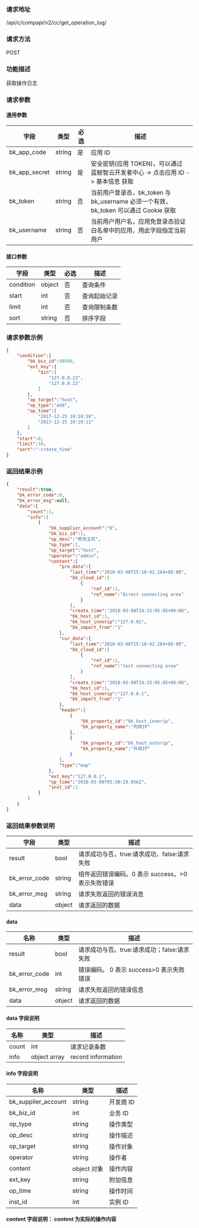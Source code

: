 ### 请求地址

/api/c/compapi/v2/cc/get_operation_log/

### 请求方法

POST

### 功能描述

获取操作日志

### 请求参数

#### 通用参数

| 字段 | 类型 | 必选 | 描述 |
|-----------|------------|--------|------------|
| bk_app_code | string | 是 | 应用 ID |
| bk_app_secret| string | 是 | 安全密钥(应用 TOKEN)，可以通过 蓝鲸智云开发者中心 -&gt; 点击应用 ID -&gt; 基本信息 获取 |
| bk_token | string | 否 | 当前用户登录态，bk_token 与 bk_username 必须一个有效，bk_token 可以通过 Cookie 获取 |
| bk_username | string | 否 | 当前用户用户名，应用免登录态验证白名单中的应用，用此字段指定当前用户 |

#### 接口参数

| 字段 | 类型 | 必选	 | 描述 |
|----------------------|------------|--------|-----------------------|
| condition | object | 否 | 查询条件 |
| start | int | 否 | 查询起始记录 |
| limit | int | 否 | 查询限制条数 |
| sort | string | 否 | 排序字段 |

### 请求参数示例

```json
{
    "condition":{
        "bk_biz_id":99999,
        "ext_key":{
            "$in":[
                "127.0.0.23",
                "127.0.0.22"
            ]
        },
        "op_target":"host",
        "op_type":"add",
        "op_time":[
            "2017-12-25 10:10:10",
            "2017-12-25 10:10:11"
        ]
    },
    "start":0,
    "limit":10,
    "sort":"-create_time"
}
```

### 返回结果示例

```json
{
    "result":true,
    "bk_error_code":0,
    "bk_error_msg":null,
    "data":{
        "count":1,
        "info":[
            {
                "bk_supplier_account":"0",
                "bk_biz_id":1,
                "op_desc":"修改主机",
                "op_type":2,
                "op_target":"host",
                "operator":"admin",
                "content":{
                    "pre_data":{
                        "last_time":"2018-03-08T15:10:42.264+08:00",
                        "bk_cloud_id":[
                            {
                                "ref_id":1,
                                "ref_name":"Direct connecting area"
                            }
                        ],
                        "create_time":"2018-03-08T14:23:05.05+08:00",
                        "bk_host_id":1,
                        "bk_host_innerip":"127.0.01",
                        "bk_import_from":"1"
                    },
                    "cur_data":{
                        "last_time":"2018-03-08T15:10:42.264+08:00",
                        "bk_cloud_id":[
                            {
                                "ref_id":2,
                                "ref_name":"test connecting area"
                            }
                        ],
                        "create_time":"2018-03-08T14:23:05.05+08:00",
                        "bk_host_id":1,
                        "bk_host_innerip":"127.0.0.1",
                        "bk_import_from":"1"
                    },
                    "header":[
                        {
                            "bk_property_id":"bk_host_innerip",
                            "bk_property_name":"内网IP"
                        },
                        {
                            "bk_property_id":"bk_host_outerip",
                            "bk_property_name":"外网IP"
                        }
                    ],
                    "type":"map"
                },
                "ext_key":"127.0.0.1",
                "op_time":"2018-03-08T03:30:28.056Z",
                "inst_id":1
            }
        ]
    }
}
```

### 返回结果参数说明

| 字段 | 类型 | 描述 |
|-----------|-----------|-----------|
| result | bool | 请求成功与否，true:请求成功，false:请求失败 |
| bk_error_code | string | 组件返回错误编码。0 表示 success，>0 表示失败错误 |
| bk_error_msg | string | 请求失败返回的错误消息 |
| data | object | 请求返回的数据 |

#### data

| 名称 | 类型 | 描述 |
|---|---|---|
| result | bool | 请求成功与否。true:请求成功；false:请求失败 |
| bk_error_code | int | 错误编码。 0 表示 success>0 表示失败错误 |
| bk_error_msg | string | 请求失败返回的错误信息 |
| data | object | 请求返回的数据 |

#### data 字段说明

| 名称 | 类型 | 描述 |
|---|---|------|
| count| int| 请求记录条数 |
| info| object array | record information |

#### info 字段说明

| 名称 | 类型 | 描述 |
|---|---|------|
| bk_supplier_account| string| 开发商 ID |
| bk_biz_id| int | 业务 ID |
| op_type| string | 操作类型 |
| op_desc| string | 操作描述 |
| op_target| string| 操作对象 |
| operator| string | 操作者 |
| content| object 对象 | 操作内容 |
| ext_key| string | 附加信息 |
| op_time| string | 操作时间 |
| inst_id| int | 实例 ID |

#### content  字段说明： content 为实际的操作内容
